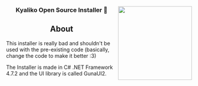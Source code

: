 <h3 align=center>Kyaliko Open Source Installer 🎉</2><img align=right src="https://user-images.githubusercontent.com/71313658/161446669-ba25a0de-2547-4f0e-978c-605b1fea5197.png" height=200/>
<h2 align=center>About</h2>
This installer is really bad and shouldn't be used with the pre-existing code (basically, change the code to make it better :3)

The Installer is made in C# .NET Framework 4.7.2 and the UI library is called GunaUI2.
